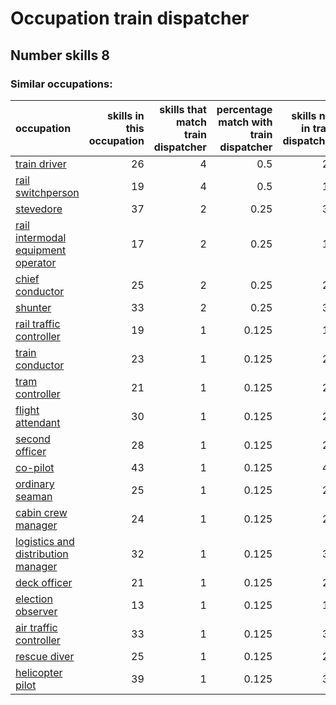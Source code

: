 # Occupation train dispatcher
## Number skills 8
### Similar occupations:
| occupation                                                                  |   skills in this occupation |   skills that match train dispatcher |   percentage match with train dispatcher |   skills not in train dispatcher |
|:----------------------------------------------------------------------------|----------------------------:|-------------------------------------:|-----------------------------------------:|---------------------------------:|
| [train driver](train_driver.md)                                             |                          26 |                                    4 |                                    0.5   |                               22 |
| [rail switchperson](rail_switchperson.md)                                   |                          19 |                                    4 |                                    0.5   |                               15 |
| [stevedore](stevedore.md)                                                   |                          37 |                                    2 |                                    0.25  |                               35 |
| [rail intermodal equipment operator](rail_intermodal_equipment_operator.md) |                          17 |                                    2 |                                    0.25  |                               15 |
| [chief conductor](chief_conductor.md)                                       |                          25 |                                    2 |                                    0.25  |                               23 |
| [shunter](shunter.md)                                                       |                          33 |                                    2 |                                    0.25  |                               31 |
| [rail traffic controller](rail_traffic_controller.md)                       |                          19 |                                    1 |                                    0.125 |                               18 |
| [train conductor](train_conductor.md)                                       |                          23 |                                    1 |                                    0.125 |                               22 |
| [tram controller](tram_controller.md)                                       |                          21 |                                    1 |                                    0.125 |                               20 |
| [flight attendant](flight_attendant.md)                                     |                          30 |                                    1 |                                    0.125 |                               29 |
| [second officer](second_officer.md)                                         |                          28 |                                    1 |                                    0.125 |                               27 |
| [co-pilot](co-pilot.md)                                                     |                          43 |                                    1 |                                    0.125 |                               42 |
| [ordinary seaman](ordinary_seaman.md)                                       |                          25 |                                    1 |                                    0.125 |                               24 |
| [cabin crew manager](cabin_crew_manager.md)                                 |                          24 |                                    1 |                                    0.125 |                               23 |
| [logistics and distribution manager](logistics_and_distribution_manager.md) |                          32 |                                    1 |                                    0.125 |                               31 |
| [deck officer](deck_officer.md)                                             |                          21 |                                    1 |                                    0.125 |                               20 |
| [election observer](election_observer.md)                                   |                          13 |                                    1 |                                    0.125 |                               12 |
| [air traffic controller](air_traffic_controller.md)                         |                          33 |                                    1 |                                    0.125 |                               32 |
| [rescue diver](rescue_diver.md)                                             |                          25 |                                    1 |                                    0.125 |                               24 |
| [helicopter pilot](helicopter_pilot.md)                                     |                          39 |                                    1 |                                    0.125 |                               38 |
